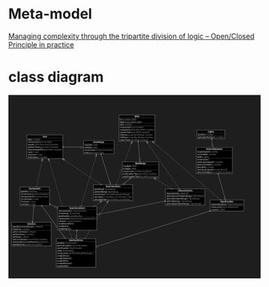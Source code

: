 # Meta-model

[Managing complexity through the tripartite division of logic – Open/Closed Principle in practice](https://bottega.com.pl/pdf/materialy/receptury/ocp.pdf)

# class diagram

![](./episode%204-3-1_diagram.png)